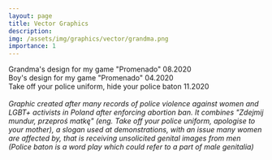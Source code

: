 ```yaml
---
layout: page
title: Vector Graphics
description: 
img: /assets/img/graphics/vector/grandma.png
importance: 1
---
```


<div class="row">
    <div class="col-sm-6 mt-3 mt-md-0 mx-auto">
        <img class="img-fluid rounded z-depth-1" src="{{ '/assets/img/graphics/vector/grandma.png' | relative_url }}" alt="" title="example image"/>
    </div>
</div>
<div class="caption">
    Grandma's design for my game "Promenado" 08.2020
</div>

<div class="row">
    <div class="col-sm-6 mt-3 mt-md-0 mx-auto">
        <img class="img-fluid rounded z-depth-1" src="{{ '/assets/img/graphics/vector/logo.png' | relative_url }}" alt="" title="example image"/>
    </div>
</div>
<div class="caption">
    Boy's design for my game "Promenado" 04.2020
</div>


<div class="row">
    <div class="col-sm-6 mt-3 mt-md-0 mx-auto">
        <img class="img-fluid rounded z-depth-1" src="{{ '/assets/img/graphics/vector/policeman.png' | relative_url }}" alt="" title="example image"/>
    </div>
</div>
<div class="caption">
    Take off your police uniform, hide your police baton 11.2020
    <br/>
    <br/>
    <i>
    Graphic created after many records of police violence against women and LGBT+ activists in Poland after enforcing abortion ban.
    It combines "Zdejmij mundur, przeproś matkę" (eng. Take off your police uniform, apologise to your mother), a slogan used at demonstrations, with an issue many women are affected by, that is receiving unsolicited genital images from men (Police baton is a word play which could refer to a part of male genitalia)</i>
</div>

